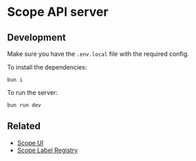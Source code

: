 # Scope API server

## Development

Make sure you have the `.env.local` file with the required config.

To install the dependencies:

```
bun i
```

To run the server:

```
bun run dev
```

## Related

* [Scope UI](https://github.com/scope-sh/scope-app)
* [Scope Label Registry](https://github.com/scope-sh/scope-registry)
